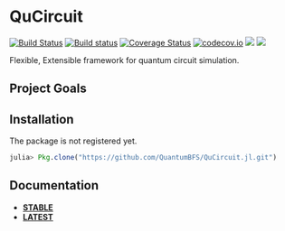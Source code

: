 # QuCircuit

[![Build Status](https://travis-ci.org/QuantumBFS/QuCircuit.jl.svg?branch=master)](https://travis-ci.org/QuantumBFS/QuCircuit.jl)
[![Build status](https://ci.appveyor.com/api/projects/status/06l5xqafn2nnxcbq?svg=true)](https://ci.appveyor.com/project/Roger-luo/qucircuit-jl)
[![Coverage Status](https://coveralls.io/repos/QuantumBFS/QuCircuit.jl/badge.svg?branch=master&service=github)](https://coveralls.io/github/QuantumBFS/QuCircuit.jl?branch=master)
[![codecov.io](http://codecov.io/github/QuantumBFS/QuCircuit.jl/coverage.svg?branch=master)](http://codecov.io/github/QuantumBFS/QuCircuit.jl?branch=master)
[![](https://img.shields.io/badge/docs-stable-blue.svg)](https://QuantumBFS.github.io/QuCircuit.jl/stable)
[![](https://img.shields.io/badge/docs-latest-blue.svg)](https://QuantumBFS.github.io/QuCircuit.jl/latest)

Flexible, Extensible framework for quantum circuit simulation.

## Project Goals


## Installation

The package is not registered yet.

```julia
julia> Pkg.clone("https://github.com/QuantumBFS/QuCircuit.jl.git")
```

## Documentation

- [**STABLE**]()
- [**LATEST**](https://quantumbfs.github.io/QuCircuit.jl/latest)
